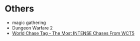 # Others

- magic gathering
- Dungeon Warfare 2
- [World Chase Tag - The Most INTENSE Chases From WCT5](https://www.youtube.com/watch?v=bo8sSGwo1UY)
